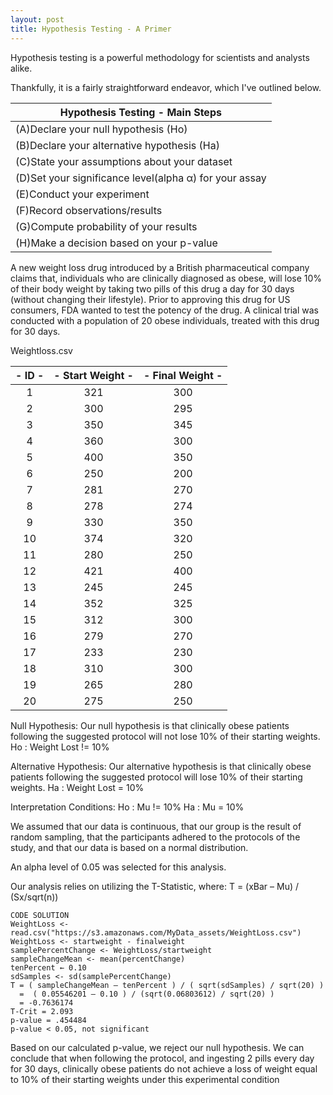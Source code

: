 ```yaml
---
layout: post
title: Hypothesis Testing - A Primer
---
```


Hypothesis testing is a powerful methodology for scientists and analysts alike. 

Thankfully, it is a fairly straightforward endeavor, which I've outlined below. 


|          Hypothesis Testing - Main Steps              |
|-------------------------------------------------------|
|(A)Declare your null hypothesis (Ho)                   |
|(B)Declare your alternative hypothesis (Ha)            |
|(C)State your assumptions about your dataset           |
|(D)Set your significance level(alpha α) for your assay |
|(E)Conduct your experiment                             |
|(F)Record observations/results                         |
|(G)Compute probability of your results                 |
|(H)Make a decision based on your p-value               |


A new weight loss drug introduced by a British pharmaceutical company claims that, individuals who are clinically diagnosed as obese,
will lose 10% of their body weight by taking two pills of this drug a day for 30 days (without changing their lifestyle). 
Prior to approving this drug for US consumers, FDA wanted to test the potency of the drug. 
A clinical trial was conducted with a population of 20 obese individuals, treated with this drug for 30 days. 

Weightloss.csv

|- ID - |- Start Weight -|-  Final Weight -|
|:---:|:--------------:|:-------------:|
|1  |     321      |    300     |
|2  |     300      |    295     |
|3  |     350      |    345     |
|4  |     360      |    300     |
|5  |     400      |    350     |
|6  |     250      |    200     |
|7  |     281      |    270     |
|8  |     278      |    274     |
|9  |     330      |    350     |
|10 |     374      |    320     |
|11 |     280      |    250     |
|12 |     421      |   400      |
|13 |     245      |    245     |
|14 |     352      |    325     |
|15 |     312      |    300     |
|16 |     279      |    270     |
|17 |     233      |    230     |
|18 |     310      |    300     |
|19 |     265      |    280     |
|20 |     275      |    250     |


Null Hypothesis:
Our null hypothesis is that clinically obese patients following the suggested protocol will not lose 10% of their starting weights.
Ho : Weight Lost != 10%

Alternative Hypothesis:
Our alternative hypothesis is that clinically obese patients following the suggested protocol will lose 10% of their starting weights.
Ha : Weight Lost  = 10%

Interpretation Conditions:
Ho : Mu != 10%
Ha : Mu = 10%

We assumed that our data is continuous, that our group is the result of random sampling, 
that the participants adhered to the protocols of the study, and that our data is based on a normal distribution. 

An alpha level of 0.05 was selected for this analysis.

Our analysis relies on utilizing the T-Statistic, where:
T = (xBar – Mu) / (Sx/sqrt(n))


    CODE SOLUTION
    WeightLoss <- read.csv("https://s3.amazonaws.com/MyData_assets/WeightLoss.csv")
    WeightLoss <- startweight - finalweight 
    samplePercentChange <- WeightLoss/startweight
    sampleChangeMean <- mean(percentChange)
    tenPercent ← 0.10
    sdSamples <- sd(samplePercentChange) 
    T = ( sampleChangeMean – tenPercent ) / ( sqrt(sdSamples) / sqrt(20) )
      =  ( 0.05546201 – 0.10 ) / (sqrt(0.06803612) / sqrt(20) ) 
      = -0.7636174 
    T-Crit = 2.093
    p-value = .454484 
    p-value < 0.05, not significant
 
 Based on our calculated p-value, we reject our null hypothesis. 
 We can conclude that when following the protocol, and ingesting 2 pills every day for 30 days, clinically obese 
 patients do not achieve a loss of weight equal to 10% of their starting weights under this experimental condition
